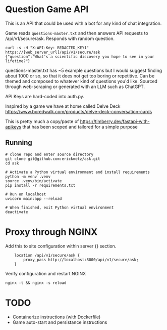 # Question Game API
This is an API that could be used with a bot for any kind of chat integration.

Game reads `questions-master.txt` and then answers API requests to /api/v1/secure/ask. Responds with random question.

```console
curl -s -H "X-API-Key: REDACTED_KEY1" https://[web_server_url]/api/v1/secure/ask 
{"question":"What's a scientific discovery you hope to see in your lifetime?"}
```

questions-master.txt has ~5 example questions but I would suggest finding about 1000 or so, so that it does not get too boring or repetitive. Can be themed and composed to whatever kind of questions you'd like. Sourced through web-scraping or generated with an LLM such as ChatGPT.

API Keys are hard-coded into auth.py.

Inspired by a game we have at home called Delve Deck https://www.boredwalk.com/products/delve-deck-conversation-cards

This is pretty much a copy/paste of https://timberry.dev/fastapi-with-apikeys that has been scoped and tailored for a simple purpose

## Running
```console
# clone repo and enter source directory
git clone git@github.com:erickmetz/ask.git
cd ask

# Activate a Python virtual environment and install requirements
python -m venv .venv
source .venv/bin/activate
pip install -r requirements.txt

# Run on localhost
uvicorn main:app --reload

# When finished, exit Python virtual environment
deactivate
```

# Proxy through NGINX
Add this to site configuration within server {} section.

```
    location /api/v1/secure/ask {
        proxy_pass http://localhost:8000/api/v1/secure/ask;
    }
```

Verify configuration and restart NGINX
```
nginx -t && nginx -s reload
```

# TODO
- Containerize instructions (with Dockerfile)
- Game auto-start and persistance instructions
